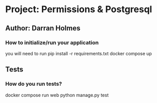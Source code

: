 # Project: Permissions & Postgresql

## Author: Darran Holmes

### How to initialize/run your application
you will need to run pip install -r requirements.txt
docker compose up

## Tests

### How do you run tests?

docker compose run web python manage.py test